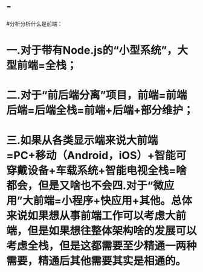 # -
#分析分析什么是前端：
#  一.对于带有Node.js的“小型系统”，大型前端=全栈；
#  二.对于“前后端分离”项目，前端=前端后端=后端全栈=前端+后端+部分维护；
#  三.如果从各类显示端来说大前端=PC+移动（Android，iOS）+智能可穿戴设备+车载系统+智能电视全栈=啥都会，但是又啥也不会四.对于“微应用”大前端=小程序+快应用+其他。总体来说如果想从事前端工作可以考虑大前端，但是如果想往整体架构啥的发展可以考虑全栈，但是这都需要至少精通一两种需要，精通后其他需要其实是相通的。
